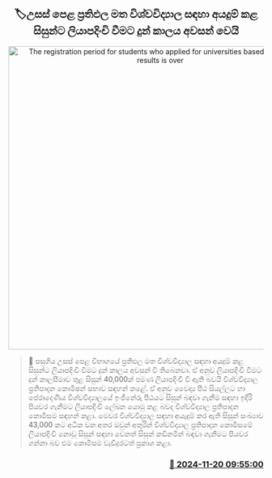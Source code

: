 <p align='center'><b><h2 align='center' title='The registration period for students who applied for universities based on A-level results is over'>🏷උසස් පෙළ ප්‍රතිඵල මත විශ්වවිද්‍යාල සඳහා අයදුම් කළ සිසුන්ට ලියාපදිංචි වීමට දුන් කාලය අවසන් වෙයි</h2></b></p>
<p align='center'><img src='https://helakuru.sgp1.cdn.digitaloceanspaces.com/esana/images/lib/ugc-new-thumb.jpg' width='600' alt='The registration period for students who applied for universities based on A-level results is over'></p>

>📝 පසුගිය උසස් පෙළ විභාගයේ ප්‍රතිඵල මත විශ්වවිද්‍යාල සඳහා අයදුම් කළ සිසුන්ට ලියාපදිංචි වීමට දුන් කාලය අවසන් වී තිබෙනවා.
ඒ අනුව ලියාපදිංචි වීමට දුන් කාලසීමාව තුළ සිසුන් 40,000ක් පමණ ලියාපදිංචි වී ඇති බවයි විශ්වවිද්‍යාල ප්‍රතිපාදන කොමිෂන් සභාව සඳහන් කළේ.
ඒ අනුව වෛද්‍ය පීඨ සියල්ලට හා පේරාදෙණිය විශ්වවිද්‍යාලයේ ඉංජිනේරු පීඨයට සිසුන් බඳවා ගැනීම සඳහා ඉදිරි පියවර ගැනීමට ලියාපදිංචි ලේඛන යොමු කළ බවද විශ්වවිද්‍යාල ප්‍රතිපාදන කොමිසම සඳහන් කළා.
මෙවර විශ්වවිද්‍යාල සඳහා අයැදුම් කර ඇති සිසුන් සංඛ්‍යාව 43,000 කට අධික වන අතර ඔවුන් අතුරින් විශ්වවිද්‍යාල ප්‍රතිපාදන කොමිසමේ ලියාපදිංචි නොවූ සිසුන් සඳහා වෙනත් සිසුන් කඩිනමින් බඳවා ගැනීමට පියවර ගන්නා බව එම කොමිසම වැඩිදුරටත් ප්‍රකාශ කළා. 


<h3 align='right'><a href='https://www.helakuru.lk/esana/p/105263/'>📅 2024-11-20 09:55:00</a></h3>
